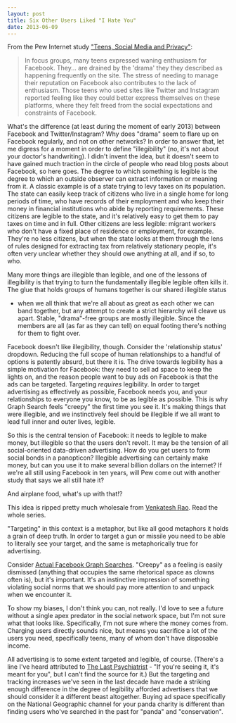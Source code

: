 ```yaml
---
layout: post
title: Six Other Users Liked "I Hate You"
date: 2013-06-09
---
```


From the Pew Internet study ["Teens, Social Media and Privacy"](http://www.pewinternet.org/Reports/2013/Teens-Social-Media-And-Privacy/Summary-of-Findings.aspx):

> In focus groups, many teens expressed waning enthusiasm for Facebook.  They...
> are drained by the 'drama' they they described as happening frequently on the
> site.  The stress of needing to manage their reputation on Facebook also
> contributes to the lack of enthusiasm.  Those teens who used sites like
> Twitter and Instagram reported feeling like they could better express
> themselves on these platforms, where they felt freed from the social
> expectations and constraints of Facebook.

What's the difference (at least during the moment of early 2013) between
Facebook and Twitter/Instagram?  Why does "drama" seem to flare up on Facebook
regularly, and not on other networks?  In order to answer that, let me digress
for a moment in order to define "illegibility"  (no, it's not about your
<span class="note-link" data-note-id="rimshot">doctor's handwriting</span>).
I didn't invent the idea, but
it doesn't seem to have gained much traction in the circle of people who read
blog posts about Facebook, so here goes.  The degree to which something is
legible is the degree to which an outside observer can extract information or
meaning from it.  A classic example is of a state trying to levy taxes on its
population.  The state can easily keep track of citizens who live in a single
home for long periods of time, who have records of their employment and who keep
their money in financial institutions who abide by reporting requirements.
These citizens are legible to the state, and it's relatively easy to get them to
pay taxes on time and in full.  Other citizens are less legible: migrant workers
who don't have a fixed place of residence or employment, for example.  They're
no less citizens, but when the state looks at them through the lens of rules
designed for extracting tax from relatively stationary people, it's often very
unclear whether they should owe anything at all, and if so, to who.

Many more things are illegible than legible, and one of the lessons of
illegibility is that trying to turn the fundamentally illegible legible often
kills it.
<span class="note-link" data-note-id="venkat">The glue that holds groups of humans together is our shared illegible status</span>
- when we all think that we're all about as great as each other we can
band together, but any attempt to create a strict hierarchy will cleave us
apart. Stable, "drama"-free groups are mostly illegible.  Since the members
are all (as far as they can tell) on equal footing there's nothing for them to
fight over.

Facebook doesn't like illegibility, though.  Consider the 'relationship status'
dropdown.  Reducing the full scope of human relationships to a handful of options
is patently absurd, but there it is.  The drive towards legibility has a simple
motivation for Facebook: they need to sell ad space to keep
the lights on, and the reason people want to buy ads on Facebook is that the ads
can be targeted.  <span class="note-link" data-note-id="targeting">Targeting <em>requires</em> legibility.</span>  In order to target
advertising as effectively as possible, Facebook needs you, and your
relationships to everyone you know, to be as legible as possible.  This is why
<span class="note-link" data-note-id="creepy">Graph Search feels "creepy"</span> the first time you see it.  It's making things
that were illegible, and we instinctively feel should be illegible if we all
want to lead full inner and outer lives, legible.

So this is the central tension of Facebook: it needs to legible to make money,
but illegible so that the users don't revolt.  It may be the tension of all
social-oriented data-driven advertising.  How do you get users to form social
bonds in a panopticon?  <span class="note-link" data-note-id="illegible-ads">Illegible advertising</span> can certainly make money, but <span class="note-link" data-note-id="you-know-whats-cool">can
you use it to make several billion dollars on the internet?</span> If we're all
still using Facebook in ten years, will Pew come out with another study that
says we all still hate it?

<aside data-note-id="rimshot"><p>
And airplane food, what's up with that!?
</p></aside>

<aside data-note-id="venkat"><p>
This idea is ripped pretty much wholesale from
<a href="http://www.ribbonfarm.com/2010/10/14/the-gervais-principle-iv-wonderful-human-beings/">Venkatesh Rao</a>.
Read the whole series.
</p></aside>

<aside data-note-id="targeting"><p>
"Targeting" in this context is a metaphor, but like all good metaphors it
holds a grain of deep truth.  In order to target a gun or missile you need to be
able to literally see your target, and the same is metaphorically true for
advertising.
</p></aside>

<aside data-note-id="creepy"><p>
Consider
<a href="http://actualfacebookgraphsearches.tumblr.com/)">Actual Facebook Graph Searches</a>.
"Creepy" as a feeling is easily dismissed (anything that occupies the same
rhetorical space as clowns often is), but it's important.  It's an instinctive
impression of something violating social norms that we should pay more attention
to and unpack when we encounter it.
</p></aside>

<aside data-note-id="you-know-whats-cool"><p>
To show my biases, I don't think you can, not really.  I'd love to see a
future without a single apex predator in the social network space, but I'm not
sure what that looks like.  Specifically, I'm not sure where the money comes
from.  Charging users directly sounds nice, but means you sacrifice a lot of the
users you need, specifically teens, many of whom don't have disposable income.
</p></aside>

<aside data-note-id="illegible-ads"><p>
All advertising is to some extent targeted and legible, of course.  (There's
a line I've heard attributed to
<a href="http://thelastpsychiatrist.com/">The Last Psychiatrist</a> - "If you're
seeing it, it's meant for you", but I can't find the source for it.)  But the
targeting and tracking increases we've seen in the last decade have made a
striking enough difference in the degree of legibility afforded advertisers that
we should consider it a different beast altogether.  Buying ad space
specifically on the National Geographic channel for your panda charity is
different than finding users who've searched in the past for "panda" and
"conservation".
</p></aside>
